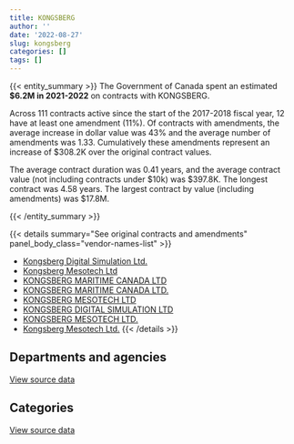 ```yaml
---
title: KONGSBERG
author: ''
date: '2022-08-27'
slug: kongsberg
categories: []
tags: []
---
```


<script src="/rmarkdown-libs/htmlwidgets/htmlwidgets.js"></script>
<link href="/rmarkdown-libs/datatables-css/datatables-crosstalk.css" rel="stylesheet" />
<script src="/rmarkdown-libs/datatables-binding/datatables.js"></script>
<script src="/rmarkdown-libs/jquery/jquery-3.6.0.min.js"></script>
<link href="/rmarkdown-libs/dt-core-bootstrap/css/dataTables.bootstrap.min.css" rel="stylesheet" />
<link href="/rmarkdown-libs/dt-core-bootstrap/css/dataTables.bootstrap.extra.css" rel="stylesheet" />
<script src="/rmarkdown-libs/dt-core-bootstrap/js/jquery.dataTables.min.js"></script>
<script src="/rmarkdown-libs/dt-core-bootstrap/js/dataTables.bootstrap.min.js"></script>
<link href="/rmarkdown-libs/crosstalk/css/crosstalk.min.css" rel="stylesheet" />
<script src="/rmarkdown-libs/crosstalk/js/crosstalk.min.js"></script>
<script src="/rmarkdown-libs/htmlwidgets/htmlwidgets.js"></script>
<link href="/rmarkdown-libs/datatables-css/datatables-crosstalk.css" rel="stylesheet" />
<script src="/rmarkdown-libs/datatables-binding/datatables.js"></script>
<script src="/rmarkdown-libs/jquery/jquery-3.6.0.min.js"></script>
<link href="/rmarkdown-libs/dt-core-bootstrap/css/dataTables.bootstrap.min.css" rel="stylesheet" />
<link href="/rmarkdown-libs/dt-core-bootstrap/css/dataTables.bootstrap.extra.css" rel="stylesheet" />
<script src="/rmarkdown-libs/dt-core-bootstrap/js/jquery.dataTables.min.js"></script>
<script src="/rmarkdown-libs/dt-core-bootstrap/js/dataTables.bootstrap.min.js"></script>
<link href="/rmarkdown-libs/crosstalk/css/crosstalk.min.css" rel="stylesheet" />
<script src="/rmarkdown-libs/crosstalk/js/crosstalk.min.js"></script>

{{< entity_summary >}}
The Government of Canada spent an estimated **\$6.2M in 2021-2022** on contracts with KONGSBERG.

Across 111 contracts active since the start of the 2017-2018 fiscal year, 12 have at least one amendment (11%). Of contracts with amendments, the average increase in dollar value was 43% and the average number of amendments was 1.33. Cumulatively these amendments represent an increase of \$308.2K over the original contract values.

The average contract duration was 0.41 years, and the average contract value (not including contracts under \$10k) was \$397.8K. The longest contract was 4.58 years. The largest contract by value (including amendments) was \$17.8M.

{{< /entity_summary >}}

{{< details summary="See original contracts and amendments" panel_body_class="vendor-names-list" >}}
- [Kongsberg Digital Simulation Ltd.](https://search.open.canada.ca/en/ct/?sort=contract_value_f%20desc&page=1&search_text=%22Kongsberg%20Digital%20Simulation%20Ltd.%22)
- [Kongsberg Mesotech Ltd](https://search.open.canada.ca/en/ct/?sort=contract_value_f%20desc&page=1&search_text=%22Kongsberg%20Mesotech%20Ltd%22)
- [KONGSBERG MARITIME CANADA LTD](https://search.open.canada.ca/en/ct/?sort=contract_value_f%20desc&page=1&search_text=%22KONGSBERG%20MARITIME%20CANADA%20LTD%22)
- [KONGSBERG MARITIME CANADA LTD.](https://search.open.canada.ca/en/ct/?sort=contract_value_f%20desc&page=1&search_text=%22KONGSBERG%20MARITIME%20CANADA%20LTD.%22)
- [KONGSBERG MESOTECH LTD](https://search.open.canada.ca/en/ct/?sort=contract_value_f%20desc&page=1&search_text=%22KONGSBERG%20MESOTECH%20LTD%22)
- [KONGSBERG DIGITAL SIMULATION LTD](https://search.open.canada.ca/en/ct/?sort=contract_value_f%20desc&page=1&search_text=%22KONGSBERG%20DIGITAL%20SIMULATION%20LTD%22)
- [KONGSBERG MESOTECH LTD.](https://search.open.canada.ca/en/ct/?sort=contract_value_f%20desc&page=1&search_text=%22KONGSBERG%20MESOTECH%20LTD.%22)
- [Kongsberg Mesotech Ltd.](https://search.open.canada.ca/en/ct/?sort=contract_value_f%20desc&page=1&search_text=%22Kongsberg%20Mesotech%20Ltd.%22)
{{< /details >}}

## Departments and agencies

<div id="htmlwidget-1" style="width:100%;height:auto;" class="datatables html-widget"></div>
<script type="application/json" data-for="htmlwidget-1">{"x":{"style":"bootstrap","filter":"none","vertical":false,"data":[["<a href=\"/departments/dfo-mpo/\">Fisheries and Oceans Canada<\/a>","<a href=\"/departments/dnd-mdn/\">National Defence<\/a>","<a href=\"/departments/pc/\">Parks Canada<\/a>","<a href=\"/departments/rcmp-grc/\">Royal Canadian Mounted Police<\/a>","<a href=\"/departments/tc/\">Transport Canada<\/a>"],[1464873.21,5700815.3,null,null,24207.99],[1484131.52,5526672.73,null,null,null],[6086327.07,3878108.64,null,null,null],[4391205.2,1653816.49,164560.77,24999.45,null]],"container":"<table class=\"table table-striped table-hover row-border order-column display\">\n  <thead>\n    <tr>\n      <th>Department<\/th>\n      <th>2018-2019<\/th>\n      <th>2019-2020<\/th>\n      <th>2020-2021<\/th>\n      <th>2021-2022<\/th>\n    <\/tr>\n  <\/thead>\n<\/table>","options":{"order":[[4,"desc"]],"pageLength":10,"autoWidth":true,"columnDefs":[{"targets":1,"render":"function(data, type, row, meta) {\n    return type !== 'display' ? data : DTWidget.formatCurrency(data, \"$\", 2, 3, \",\", \".\", true, null);\n  }"},{"targets":2,"render":"function(data, type, row, meta) {\n    return type !== 'display' ? data : DTWidget.formatCurrency(data, \"$\", 2, 3, \",\", \".\", true, null);\n  }"},{"targets":3,"render":"function(data, type, row, meta) {\n    return type !== 'display' ? data : DTWidget.formatCurrency(data, \"$\", 2, 3, \",\", \".\", true, null);\n  }"},{"targets":4,"render":"function(data, type, row, meta) {\n    return type !== 'display' ? data : DTWidget.formatCurrency(data, \"$\", 2, 3, \",\", \".\", true, null);\n  }"},{"width":"16%","targets":[1,2,3,4]},{"className":"dt-right","targets":[1,2,3,4]}],"orderClasses":false}},"evals":["options.columnDefs.0.render","options.columnDefs.1.render","options.columnDefs.2.render","options.columnDefs.3.render"],"jsHooks":[]}</script>
<p class="text-right">
<a href="https://github.com/GoC-Spending/contracts-data/tree/main/data/out/vendors/kongsberg/summary_by_fiscal_year_by_department.csv" class="source-data-link btn btn-link">View source data</a>
</p>

## Categories

<div id="htmlwidget-2" style="width:100%;height:auto;" class="datatables html-widget"></div>
<script type="application/json" data-for="htmlwidget-2">{"x":{"style":"bootstrap","filter":"none","vertical":false,"data":[["<a href=\"/categories/11_defence/\">Defence<\/a>","<a href=\"/categories/3_information_technology/\">Information technology<\/a>","<a href=\"/categories/5_transportation_and_logistics/\">Transportation and logistics<\/a>","<a href=\"/categories/6_industrial_products_and_services/\">Industrial products and services<\/a>","<a href=\"/categories/9_human_capital/\">Human capital<\/a>"],[3878108.64,1237898.08,40588.42,1992505.09,40796.28],[3888733.59,71207.34,829243.98,1871856.65,349762.69],[3878108.64,193655.89,3051248.13,2841423.04,null],[966870.92,456513.47,3004321.79,1806875.73,null]],"container":"<table class=\"table table-striped table-hover row-border order-column display\">\n  <thead>\n    <tr>\n      <th>Category<\/th>\n      <th>2018-2019<\/th>\n      <th>2019-2020<\/th>\n      <th>2020-2021<\/th>\n      <th>2021-2022<\/th>\n    <\/tr>\n  <\/thead>\n<\/table>","options":{"order":[[4,"desc"]],"dom":"t","pageLength":30,"autoWidth":true,"columnDefs":[{"targets":1,"render":"function(data, type, row, meta) {\n    return type !== 'display' ? data : DTWidget.formatCurrency(data, \"$\", 2, 3, \",\", \".\", true, null);\n  }"},{"targets":2,"render":"function(data, type, row, meta) {\n    return type !== 'display' ? data : DTWidget.formatCurrency(data, \"$\", 2, 3, \",\", \".\", true, null);\n  }"},{"targets":3,"render":"function(data, type, row, meta) {\n    return type !== 'display' ? data : DTWidget.formatCurrency(data, \"$\", 2, 3, \",\", \".\", true, null);\n  }"},{"targets":4,"render":"function(data, type, row, meta) {\n    return type !== 'display' ? data : DTWidget.formatCurrency(data, \"$\", 2, 3, \",\", \".\", true, null);\n  }"},{"width":"16%","targets":[1,2,3,4]},{"className":"dt-right","targets":[1,2,3,4]}],"orderClasses":false,"lengthMenu":[10,25,30,50,100]}},"evals":["options.columnDefs.0.render","options.columnDefs.1.render","options.columnDefs.2.render","options.columnDefs.3.render"],"jsHooks":[]}</script>
<p class="text-right">
<a href="https://github.com/GoC-Spending/contracts-data/tree/main/data/out/vendors/kongsberg/summary_by_fiscal_year_by_category.csv" class="source-data-link btn btn-link">View source data</a>
</p>
